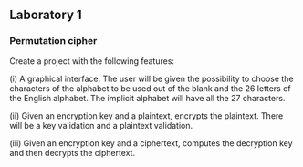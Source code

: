## Laboratory 1

### Permutation cipher

 Create a project with the following features:

(i) A graphical interface. The user will be given the possibility to choose the characters of the alphabet to be used out of the blank and the 26 letters of the English alphabet. The implicit alphabet will have all the 27 characters.

(ii) Given an encryption key and a plaintext, encrypts the plaintext. There will be a key validation and a plaintext validation.

(iii) Given an encryption key and a ciphertext, computes the decryption key and then decrypts the ciphertext.
